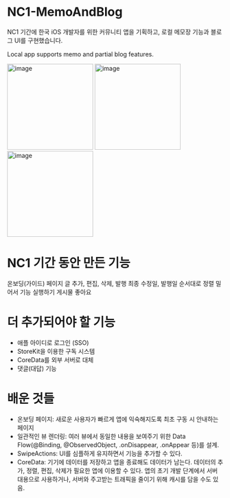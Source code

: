 # NC1-MemoAndBlog

NC1 기간에 한국 iOS 개발자를 위한 커뮤니티 앱을 기획하고, 
로컬 메모장 기능과 블로그 UI를 구현했습니다. 

Local app supports memo and partial blog features.


<div class="row">
    <img width="200" alt="image" src="https://user-images.githubusercontent.com/102859746/171984555-5d87f356-436b-4f30-bbfd-277fb358e80c.png">
    <img width="200" alt="image" src="https://user-images.githubusercontent.com/102859746/171984577-b5e89417-01f9-4d60-b5cf-7902861d78d8.png">
  <img width="200" alt="image" src="https://user-images.githubusercontent.com/102859746/171985101-23b6b31a-cd11-4db1-92db-16c33f64fc00.png">

</div>



# NC1 기간 동안 만든 기능 
온보딩(가이드) 페이지
글 추가, 편집, 삭제, 발행
최종 수정일, 발행일 순서대로 정렬
밀어서 기능 실행하기
게시물 좋아요

# 더 추가되어야 할 기능 
- 애플 아이디로 로그인 (SSO)
- StoreKit을 이용한 구독 시스템
- CoreData를 외부 서버로 대체
- 댓글(대답) 기능

# 배운 것들
- 온보딩 페이지: 새로운 사용자가 빠르게 앱에 익숙해지도록 최초 구동 시 안내하는 페이지
- 일관적인 뷰 렌더링: 여러 뷰에서 동일한 내용을 보여주기 위한 Data Flow(@Binding, @ObservedObject, .onDisappear, .onAppear 등)를 설계.
- SwipeActions: UI를 심플하게 유지하면서 기능을 추가할 수 있다. 
- CoreData: 기기에 데이터를 저장하고 앱을 종료해도 데이터가 남는다. 데이터의 추가, 정렬, 편집, 삭제가 필요한 앱에 이용할 수 있다. 앱의 초기 개발 단계에서 서버 대용으로 사용하거나, 서버와 주고받는 트래픽을 줄이기 위해 캐시를 담을 수도 있음. 

